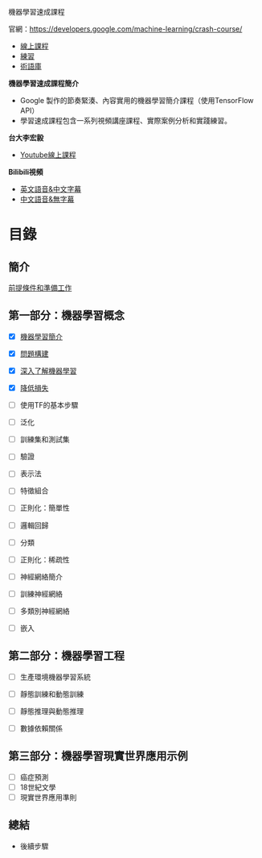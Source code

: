 機器學習速成課程

官網：https://developers.google.com/machine-learning/crash-course/

- [線上課程](https://developers.google.com/machine-learning/crash-course/)
- [練習](https://developers.google.com/machine-learning/crash-course/exercises)
- [術語庫](https://developers.google.com/machine-learning/crash-course/glossary)

**機器學習速成課程簡介**

- Google 製作的節奏緊湊、內容實用的機器學習簡介課程（使用TensorFlow API）
- 學習速成課程包含一系列視頻講座課程、實際案例分析和實踐練習。

**台大李宏毅**
 - [Youtube線上課程](https://www.youtube.com/channel/UC2ggjtuuWvxrHHHiaDH1dlQ)

**Bilibili視頻**

- [英文語音&中文字幕](https://www.bilibili.com/video/av21398424/?p=1)
- [中文語音&無字幕](https://www.bilibili.com/video/av20229263/?p=1)


# 目錄

## 簡介

[前提條件和準備工作](簡介/準備工作.md)



## 第一部分：機器學習概念

- [x] [機器學習簡介](機械學習的概念/1-簡介.md)
- [x] [問題構建](機械學習的概念/2-問題建構.md)
- [x] [深入了解機器學習](機械學習的概念/3-降低損失.md)
- [x] [降低損失](機械學習的概念/4-深入了解機械學習.md)
- [ ] 使用TF的基本步驟
- [ ] 泛化
- [ ] 訓練集和測試集
- [ ] 驗證
- [ ] 表示法
- [ ] 特徵組合
- [ ] 正則化：簡單性
- [ ] 邏輯回歸
- [ ] 分類
- [ ] 正則化：稀疏性
- [ ] 神經網絡簡介
- [ ] 訓練神經網絡
- [ ] 多類別神經網絡
- [ ] 嵌入



## 第二部分：機器學習工程

- [ ] 生產環境機器學習系統
- [ ] 靜態訓練和動態訓練
- [ ] 靜態推理與動態推理
- [ ] 數據依賴關係



## 第三部分：機器學習現實世界應用示例

- [ ] 癌症預測
- [ ] 18世紀文學
- [ ] 現實世界應用準則

## 總結

- 後續步驟
